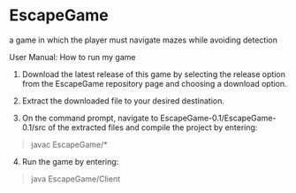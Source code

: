 # EscapeGame
a game in which the player must navigate mazes while avoiding detection

User Manual:
How to run my game

1. Download the latest release of this game by selecting the release
option from the EscapeGame repository page and choosing a download
option.

2. Extract the downloaded file to your desired destination.

3. On the command prompt, navigate to EscapeGame-0.1/EscapeGame-0.1/src
of the extracted files and compile the project by entering:
>javac EscapeGame/*

4. Run the game by entering:
>java EscapeGame/Client
